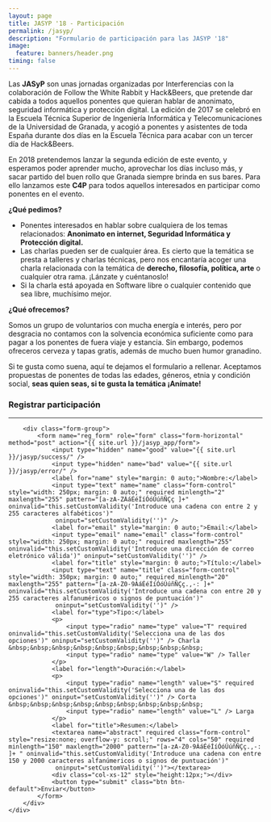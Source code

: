 ```yaml
---
layout: page
title: JASYP '18 - Participación
permalink: /jasyp/
description: "Formulario de participación para las JASYP '18"
image:
  feature: banners/header.png
timing: false
---
```


Las **JASyP** son unas jornadas organizadas por Interferencias con la colaboración de Follow the White Rabbit y Hack&Beers, que pretende dar cabida a todos aquellos ponentes que quieran hablar de anonimato, seguridad informática y protección digital. La edición de 2017 se celebró en la Escuela Técnica Superior de Ingeniería Informática y Telecomunicaciones de la Universidad de Granada, y acogió a ponentes y asistentes de toda España durante dos días en la Escuela Técnica para acabar con un tercer día de Hack&Beers.

En 2018 pretendemos lanzar la segunda edición de este evento, y esperamos poder aprender mucho, aprovechar los días incluso más, y sacar partido del buen rollo que Granada siempre brinda en sus bares. Para ello lanzamos este **C4P** para todos aquellos interesados en participar como ponentes en el evento.

**¿Qué pedimos?**

- Ponentes interesados en hablar sobre cualquiera de los temas relacionados: **Anonimato en internet, Seguridad Informática y Protección digital.**
- Las charlas pueden ser de cualquier área. Es cierto que la temática se presta a talleres y charlas técnicas, pero nos encantaría acoger una charla relacionada con la temática de **derecho, filosofía, política, arte** o cualquier otra rama. ¡Lánzate y cuéntanoslo!
- Si la charla está apoyada en Software libre o cualquier contenido que sea libre, muchísimo mejor.

**¿Qué ofrecemos?**

Somos un grupo de voluntarios con mucha energía e interés, pero por desgracia no contamos con la solvencia económica suficiente como para pagar a los ponentes de fuera viaje y estancia. Sin embargo,  podemos ofreceros cerveza y tapas gratis, además de mucho buen humor granadino.

Si te gusta como suena, aquí te dejamos el formulario a rellenar. Aceptamos propuestas de ponentes de todas las edades, géneros, etnia y condición social, **seas quien seas, si te gusta la temática ¡Anímate!**

<div class="bootstrap">
	<div class="text-center">
		<h3>Registrar participación</h3>
		<hr>

		<div class="form-group">
			<form name="reg_form" role="form" class="form-horizontal" method="post" action="{{ site.url }}/jasyp_app/form">
				<input type="hidden" name="good" value="{{ site.url }}/jasyp/success/" />
				<input type="hidden" name="bad" value="{{ site.url }}/jasyp/error/" />
				<label for="name" style="margin: 0 auto;">Nombre:</label>
				<input type="text" name="name" class="form-control" style="width: 250px; margin: 0 auto;" required minlength="2" maxlength="255" pattern="[a-zA-ZÁáÉéÍíÓóÚúñÑÇç ]+" oninvalid="this.setCustomValidity('Introduce una cadena con entre 2 y 255 caracteres alfabéticos')"
				 oninput="setCustomValidity('')" />
				<label for="email" style="margin: 0 auto;">Email:</label>
				<input type="email" name="email" class="form-control" style="width: 250px; margin: 0 auto;" required maxlength="255" oninvalid="this.setCustomValidity('Introduce una dirección de correo eletrónico válida')" oninput="setCustomValidity('')" />
				<label for="title" style="margin: 0 auto;">Título:</label>
				<input type="text" name="title" class="form-control" style="width: 350px; margin: 0 auto;" required minlength="20" maxlength="255" pattern="[a-zA-Z0-9ÁáÉéÍíÓóÚúñÑÇç.,-: ]+" oninvalid="this.setCustomValidity('Introduce una cadena con entre 20 y 255 caracteres alfanuméricos o signos de puntuación')"
				 oninput="setCustomValidity('')" />
				<label for="type">Tipo:</label>
				<p>
					<input type="radio" name="type" value="T" required oninvalid="this.setCustomValidity('Selecciona una de las dos opciones')" oninput="setCustomValidity('')" /> Charla &nbsp;&nbsp;&nbsp;&nbsp;&nbsp;&nbsp;&nbsp;&nbsp;&nbsp;
					<input type="radio" name="type" value="W" /> Taller
				</p>
				<label for="length">Duración:</label>
				<p>
					<input type="radio" name="length" value="S" required oninvalid="this.setCustomValidity('Selecciona una de las dos opciones')" oninput="setCustomValidity('')" /> Corta &nbsp;&nbsp;&nbsp;&nbsp;&nbsp;&nbsp;&nbsp;&nbsp;&nbsp;
					<input type="radio" name="length" value="L" /> Larga
				</p>
				<label for="title">Resumen:</label>
				<textarea name="abstract" required class="form-control" style="resize:none; overflow-y: scroll;" rows="4" cols="50" required minlength="150" maxlength="2000" pattern="[a-zA-Z0-9ÁáÉéÍíÓóÚúñÑÇç.,-: ]+ " oninvalid="this.setCustomValidity('Introduce una cadena con entre 150 y 2000 caracteres alfanúmericos o signos de puntuación')"
				 oninput="setCustomValidity('')"></textarea>
				<div class="col-xs-12" style="height:12px;"></div>
				<button type="submit" class="btn btn-default">Enviar</button>
			</form>
		</div>
	</div>
</div>
